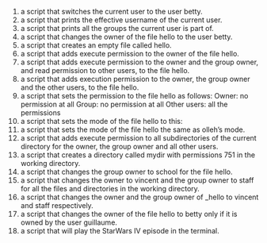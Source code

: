 1.  a script that switches the current user to the user betty.
2.  a script that prints the effective username of the current user.
3.  a script that prints all the groups the current user is part of.
4. a script that changes the owner of the file hello to the user betty.
5.  a script that creates an empty file called hello.
6. a script that adds execute permission to the owner of the file hello.
7.  a script that adds execute permission to the owner and the group owner, and read permission to other users, to the file hello.
8. a script that adds execution permission to the owner, the group owner and the other users, to the file hello.
9. a script that sets the permission to the file hello as follows:
Owner: no permission at all
Group: no permission at all
Other users: all the permissions
10.  a script that sets the mode of the file hello to this:
11. a script that sets the mode of the file hello the same as olleh’s mode.
12.  a script that adds execute permission to all subdirectories of the current directory for the owner, the group owner and all other users.
13.  a script that creates a directory called mydir with permissions 751 in the working directory.
14. a script that changes the group owner to school for the file hello.
15. a script that changes the owner to vincent and the group owner to staff for all the files and directories in the working directory.
16. a script that changes the owner and the group owner of _hello to vincent and staff respectively.
17. a script that changes the owner of the file hello to betty only if it is owned by the user guillaume.
18. a script that will play the StarWars IV episode in the terminal.
